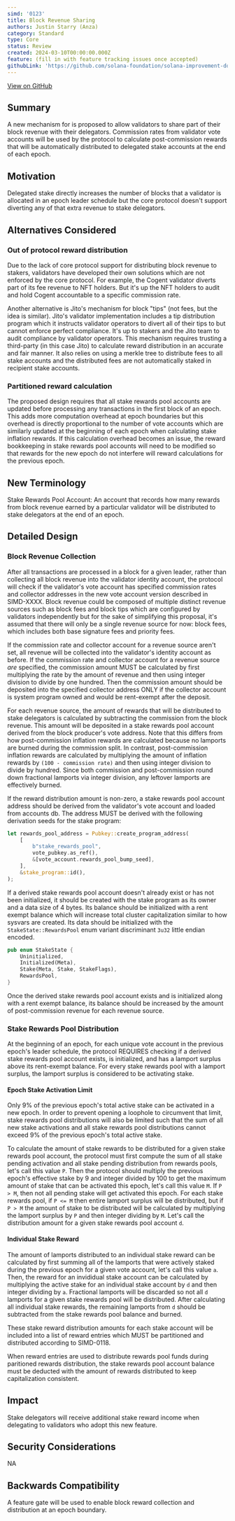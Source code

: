 ```yaml
---
simd: '0123'
title: Block Revenue Sharing
authors: Justin Starry (Anza)
category: Standard
type: Core
status: Review
created: 2024-03-10T00:00:00.000Z
feature: (fill in with feature tracking issues once accepted)
githubLink: 'https://github.com/solana-foundation/solana-improvement-documents/pull/123'
---
```

[View on GitHub](https://github.com/solana-foundation/solana-improvement-documents/pull/123)


## Summary

A new mechanism for is proposed to allow validators to share part of their block
revenue with their delegators. Commission rates from validator vote accounts
will be used by the protocol to calculate post-commission rewards that will be
automatically distributed to delegated stake accounts at the end of each epoch.

## Motivation

Delegated stake directly increases the number of blocks that a validator is
allocated in an epoch leader schedule but the core protocol doesn't support
diverting any of that extra revenue to stake delegators.

## Alternatives Considered

### Out of protocol reward distribution 

Due to the lack of core protocol support for distributing block revenue to
stakers, validators have developed their own solutions which are not enforced by
the core protocol. For example, the Cogent validator diverts part of its fee
revenue to NFT holders. But it's up the NFT holders to audit and hold Cogent
accountable to a specific commission rate.

Another alternative is Jito's mechanism for block "tips" (not fees, but the idea
is similar). Jito's validator implementation includes a tip distribution program
which it instructs validator operators to divert all of their tips to but cannot
enforce perfect compliance. It's up to stakers and the Jito team to audit
compliance by validator operators. This mechanism requires trusting a
third-party (in this case Jito) to calculate reward distribution in an accurate
and fair manner. It also relies on using a merkle tree to distribute fees to
all stake accounts and the distributed fees are not automatically staked in
recipient stake accounts.

### Partitioned reward calculation

The proposed design requires that all stake rewards pool accounts are updated
before processing any transactions in the first block of an epoch. This adds
more computation overhead at epoch boundaries but this overhead is directly
proportional to the number of vote accounts which are similarly updated at the
beginning of each epoch when calculating stake inflation rewards. If this
calculation overhead becomes an issue, the reward bookkeeping in stake rewards
pool accounts will need to be modified so that rewards for the new epoch do not
interfere will reward calculations for the previous epoch.

## New Terminology

Stake Rewards Pool Account: An account that records how many rewards from block
revenue earned by a particular validator will be distributed to stake delegators
at the end of an epoch.

## Detailed Design

### Block Revenue Collection

After all transactions are processed in a block for a given leader, rather than
collecting all block revenue into the validator identity account, the protocol
will check if the validator's vote account has specified commission rates and
collector addresses in the new vote account version described in SIMD-XXXX.
Block revenue could be composed of multiple distinct revenue sources such as
block fees and block tips which are configured by validators independently but
for the sake of simplifying this proposal, it's assumed that there will only be
a single revenue source for now: block fees, which includes both base signature
fees and priority fees.

If the commission rate and collector account for a revenue source aren't set,
all revenue will be collected into the validator's identity account as before.
If the commission rate and collector account for a revenue source *are*
specified, the commission amount MUST be calculated by first multiplying the
rate by the amount of revenue and then using integer division to divide by one
hundred. Then the commission amount should be deposited into the specified
collector address ONLY if the collector account is system program owned and
would be rent-exempt after the deposit.

For each revenue source, the amount of rewards that will be distributed to stake
delegators is calculated by subtracting the commission from the block revenue.
This amount will be deposited in a stake rewards pool account derived from the
block producer's vote address. Note that this differs from how post-commission
inflation rewards are calculated because no lamports are burned during the
commission split. In contrast, post-commission inflation rewards are calculated
by multiplying the amount of inflation rewards by `(100 - commission rate)` and
then using integer division to divide by hundred. Since both commission and
post-commission round down fractional lamports via integer division, any
leftover lamports are effectively burned.

If the reward distribution amount is non-zero, a stake rewards pool account
address should be derived from the validator's vote account and loaded from
accounts db. The address MUST be derived with the following derivation seeds for
the stake program:

```rust
let rewards_pool_address = Pubkey::create_program_address(
    [
        b"stake_rewards_pool",
        vote_pubkey.as_ref(),
        &[vote_account.rewards_pool_bump_seed],
    ],
    &stake_program::id(),
);
```

If a derived stake rewards pool account doesn't already exist or has not been
initialized, it should be created with the stake program as its owner and a data
size of 4 bytes. Its balance should be initialized with a rent exempt balance
which will increase total cluster capitalization similar to how sysvars are
created. Its data should be initialized with the `StakeState::RewardsPool` enum
variant discriminant `3u32` little endian encoded.

```rust
pub enum StakeState {
    Uninitialized,
    Initialized(Meta),
    Stake(Meta, Stake, StakeFlags),
    RewardsPool,
}
```

Once the derived stake rewards pool account exists and is initialized along with
a rent exempt balance, its balance should be increased by the amount of
post-commission revenue for each revenue source.

### Stake Rewards Pool Distribution

At the beginning of an epoch, for each unique vote account in the previous
epoch's leader schedule, the protocol REQUIRES checking if a derived stake
rewards pool account exists, is initialized, and has a lamport surplus above its
rent-exempt balance. For every stake rewards pool with a lamport surplus, the
lamport surplus is considered to be activating stake.

#### Epoch Stake Activation Limit

Only 9% of the previous epoch's total active stake can be activated in a new
epoch. In order to prevent opening a loophole to circumvent that limit, stake
rewards pool distributions will also be limited such that the sum of all new
stake activations and all stake rewards pool distributions cannot exceed 9% of
the previous epoch's total active stake.

To calculate the amount of stake rewards to be distributed for a given stake
rewards pool account, the protocol must first compute the sum of all stake
pending activation and all stake pending distribution from rewards pools, let's
call this value `P`. Then the protocol should multiply the previous epoch's
effective stake by 9 and integer divided by 100 to get the maximum amount of
stake that can be activated this epoch, let's call this value `M`. If `P > M`,
then not all pending stake will get activated this epoch. For each stake rewards
pool, if `P <= M` then entire lamport surplus will be distributed, but if `P >
M` the amount of stake to be distributed will be calculated by multiplying the
lamport surplus by `P` and then integer dividing by `M`. Let's call the
distribution amount for a given stake rewards pool account `d`.

#### Individual Stake Reward

The amount of lamports distributed to an individual stake reward can be
calculated by first summing all of the lamports that were actively staked during
the previous epoch for a given vote account, let's call this value `a`. Then,
the reward for an invididual stake account can be calculated by multiplying the
active stake for an individual stake account by `d` and then integer dividing by
`a`. Fractional lamports will be discarded so not all `d` lamports for a given
stake rewards pool will be distributed. After calculating all individual stake
rewards, the remaining lamports from `d` should be subtracted from the stake
rewards pool balance and burned.

These stake reward distribution amounts for each stake account will be included
into a list of reward entries which MUST be partitioned and distributed
according to SIMD-0118.

When reward entries are used to distribute rewards pool funds during paritioned
rewards distribution, the stake rewards pool account balance must be deducted
with the amount of rewards distributed to keep capitalization consistent.

## Impact

Stake delegators will receive additional stake reward income when delegating to
validators who adopt this new feature.

## Security Considerations

NA

## Backwards Compatibility

A feature gate will be used to enable block reward collection and distribution
at an epoch boundary.
